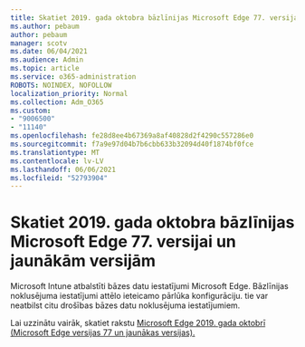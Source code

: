 ```yaml
---
title: Skatiet 2019. gada oktobra bāzlīnijas Microsoft Edge 77. versijai un jaunākām versijām
ms.author: pebaum
author: pebaum
manager: scotv
ms.date: 06/04/2021
ms.audience: Admin
ms.topic: article
ms.service: o365-administration
ROBOTS: NOINDEX, NOFOLLOW
localization_priority: Normal
ms.collection: Adm_O365
ms.custom:
- "9006500"
- "11140"
ms.openlocfilehash: fe28d8ee4b67369a8af40828d2f4290c557286e0
ms.sourcegitcommit: f7a9e97d04b7b6cbb633b32094d40f1874bf0fce
ms.translationtype: MT
ms.contentlocale: lv-LV
ms.lasthandoff: 06/06/2021
ms.locfileid: "52793904"
---
```

# <a name="view-the-october-2019-baseline-for-microsoft-edge-versions-77-and-later"></a>Skatiet 2019. gada oktobra bāzlīnijas Microsoft Edge 77. versijai un jaunākām versijām

Microsoft Intune atbalstīti bāzes datu iestatījumi Microsoft Edge. Bāzlīnijas noklusējuma iestatījumi attēlo ieteicamo pārlūka konfigurāciju. tie var neatbilst citu drošības bāzes datu noklusējuma iestatījumiem.

Lai uzzinātu vairāk, skatiet rakstu [Microsoft Edge 2019. gada oktobrī (Microsoft Edge versijas 77 un jaunākas versijas).](/mem/intune/protect/security-baseline-settings-edge?pivots=edge-october-2019)